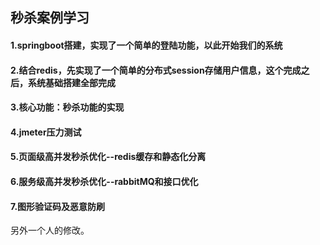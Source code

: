 ## 秒杀案例学习

#### 1.springboot搭建，实现了一个简单的登陆功能，以此开始我们的系统

#### 2.结合redis，先实现了一个简单的分布式session存储用户信息，这个完成之后，系统基础搭建全部完成

#### 3.核心功能：秒杀功能的实现

#### 4.jmeter压力测试

#### 5.页面级高并发秒杀优化--redis缓存和静态化分离

#### 6.服务级高并发秒杀优化--rabbitMQ和接口优化

#### 7.图形验证码及恶意防刷


另外一个人的修改。